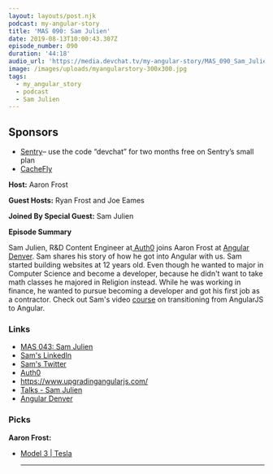 ```yaml
---
layout: layouts/post.njk
podcast: my-angular-story
title: 'MAS 090: Sam Julien'
date: 2019-08-13T10:00:43.307Z
episode_number: 090
duration: '44:18'
audio_url: 'https://media.devchat.tv/my-angular-story/MAS_090_Sam_Julien.mp3'
image: /images/uploads/myangularstory-300x300.jpg
tags:
  - my_angular_story
  - podcast
  - Sam Julien
---
```

## **Sponsors**

* [Sentry](http://sentry.io/)– use the code “devchat” for two months free on Sentry’s small plan
* [CacheFly](https://www.cachefly.com/)

**Host:** Aaron Frost 

**Guest Hosts:** Ryan Frost and Joe Eames

**Joined By Special Guest:** Sam Julien

**Episode Summary**

Sam Julien, R&D Content Engineer at[ Auth0](https://auth0.com/) joins Aaron Frost at [Angular Denver](https://angulardenver.com/). Sam shares his story of how he got into Angular with us. Sam started building websites at 12 years old. Even though he wanted to major in Computer Science and become a developer, because he didn't want to take math classes he majored in Religion instead. While he was working in finance, he wanted to pursue becoming a developer and got his first job as a contractor. Check out Sam's video [course](https://www.upgradingangularjs.com/) on   transitioning from AngularJS to Angular.

### **Links**

* [MAS 043: Sam Julien](https://devchat.tv/my-angular-story/mas-043-sam-julien/)
* [Sam's LinkedIn](https://www.linkedin.com/in/samjulien/)
* [Sam's Twitter](https://twitter.com/samjulien?lang=en)
* [Auth0](https://auth0.com/) 
* <https://www.upgradingangularjs.com/>
* [Talks - Sam Julien](www.samjulien.com/talks/)
* [Angular Denver](https://angulardenver.com/)

### **Picks**

**Aaron Frost:**

* [Model 3 | Tesla](https://www.tesla.com/model3)
  ****
